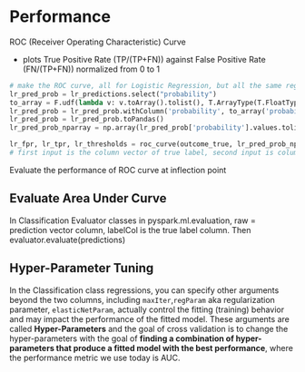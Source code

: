 # Performance
ROC (Receiver Operating Characteristic) Curve
- plots True Positive Rate (TP/(TP+FN)) against False Positive Rate (FN/(TP+FN)) normalized from 0 to 1

```python
# make the ROC curve, all for Logistic Regression, but all the same regardless
lr_pred_prob = lr_predictions.select("probability")
to_array = F.udf(lambda v: v.toArray().tolist(), T.ArrayType(T.FloatType()))
lr_pred_prob = lr_pred_prob.withColumn('probability', to_array('probability'))
lr_pred_prob = lr_pred_prob.toPandas()
lr_pred_prob_nparray = np.array(lr_pred_prob['probability'].values.tolist())

lr_fpr, lr_tpr, lr_thresholds = roc_curve(outcome_true, lr_pred_prob_nparray[:,1])
# first input is the column vector of true label, second input is column vector of probability of attack
```
Evaluate the performance of ROC curve at inflection point

## Evaluate Area Under Curve
In Classification Evaluator classes in pyspark.ml.evaluation, raw = prediction vector column, labelCol is the true label column. Then evaluator.evaluate(predictions)

## Hyper-Parameter Tuning
In the Classification class regressions, you can specify other arguments beyond the two columns, including `maxIter`,`regParam` aka regularization parameter, `elasticNetParam`, actually control the fitting (training) behavior and may impact the performance of the fitted model. These arguments are called **Hyper-Parameters** and the goal of cross validation is to change the hyper-parameters with the goal of **finding a combination of hyper-parameters that produce a fitted model with the best performance**, where the performance metric we use today is AUC. 
